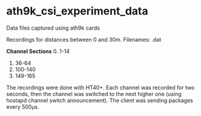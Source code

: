 # ath9k_csi_experiment_data
Data files captured using ath9k cards

Recordings for distances between 0 and 30m.
Filenames:
<Distance>_<Channel Section>_<recording No.>.dat

**Channel Sections**
0. 1-14
1. 36-64
2. 100-140
3. 149-165

The recordings were done with HT40+. Each channel was recorded for two seconds, then the channel was switched to the next higher one (using hostapd channel switch announcement). The client was sending packages every 500µs. 

